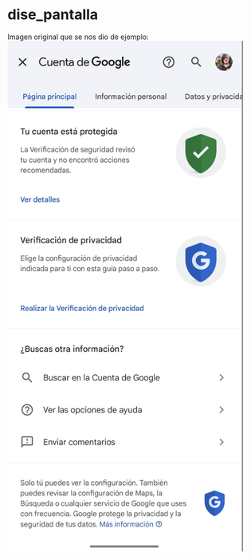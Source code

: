 # dise_pantalla

Imagen original que se nos dio de ejemplo:
![](https://github.com/fernando527/Tarea2/blob/main/image.png)

